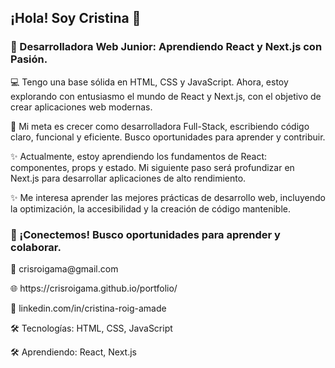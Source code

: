 ## ¡Hola! Soy Cristina 👋


<h3>🌟 Desarrolladora Web Junior: Aprendiendo React y Next.js con Pasión.</h3>
<p>💻 Tengo una base sólida en HTML, CSS y JavaScript. Ahora, estoy explorando con entusiasmo el mundo de React y Next.js, con el objetivo de crear aplicaciones web modernas.</p>
<p>🎯 Mi meta es crecer como desarrolladora Full-Stack, escribiendo código claro, funcional y eficiente. Busco oportunidades para aprender y contribuir.</p>
<p>✨ Actualmente, estoy aprendiendo los fundamentos de React: componentes, props y estado. Mi siguiente paso será profundizar en Next.js para desarrollar aplicaciones de alto rendimiento.</p>
<p>✨ Me interesa aprender las mejores prácticas de desarrollo web, incluyendo la optimización, la accesibilidad y la creación de código mantenible.</p>
<h3>🤝 ¡Conectemos! Busco oportunidades para aprender y colaborar.</h3>
<p>💌 crisroigama@gmail.com</p>
<p>🌐 https://crisroigama.github.io/portfolio/</p>
<p>💼 linkedin.com/in/cristina-roig-amade</p>
<p>🛠️ Tecnologías: HTML, CSS, JavaScript</p>
<p>🛠️ Aprendiendo: React, Next.js</p>


